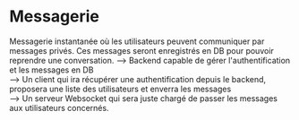 # Messagerie

Messagerie instantanée où les utilisateurs peuvent communiquer par messages privés. Ces messages seront enregistrés en DB pour pouvoir reprendre une conversation. 
--> Backend capable de gérer l'authentification et les messages en DB  
--> Un client qui ira récupérer une authentification depuis le backend, proposera une liste des utilisateurs et enverra les messages      
--> Un serveur Websocket qui sera juste chargé de passer les messages aux utilisateurs concernés.
